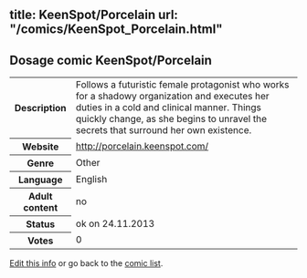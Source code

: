 title: KeenSpot/Porcelain
url: "/comics/KeenSpot_Porcelain.html"
---
Dosage comic KeenSpot/Porcelain
-----------------------------------------

<p id="msg"></p>
<script type="text/javascript">
if (window.location.search === '?edit_info_mail=sent_ok') {
  var elem = document.getElementById("msg");
  elem.innerHTML = 'Edited information sucessfully sent for review, which is usually done daily. Thanks!';
  elem.className = 'ok';
}
</script>
<table class="comicinfo">
<tr>
<th>Description</th><td>Follows a futuristic female protagonist who works for a shadowy organization and executes her duties in a cold and clinical manner. Things quickly change, as she begins to unravel the secrets that surround her own existence.</td>
</tr>
<tr>
<th>Website</th><td><a href="http://porcelain.keenspot.com/">http://porcelain.keenspot.com/</a></td>
</tr>
<tr>
<th>Genre</th><td>Other</td>
</tr>
<tr>
<th>Language</th><td>English</td>
</tr>
<tr>
<th>Adult content</th><td>no</td>
</tr>
<tr>
<th>Status</th><td>ok on 24.11.2013</td>
</tr>
<tr>
<th>Votes</th><td>0</td>
</tr>
</table>

[Edit this info](KeenSpot_Porcelain_edit.html) or go back to the [comic list](../comic-index.html).
